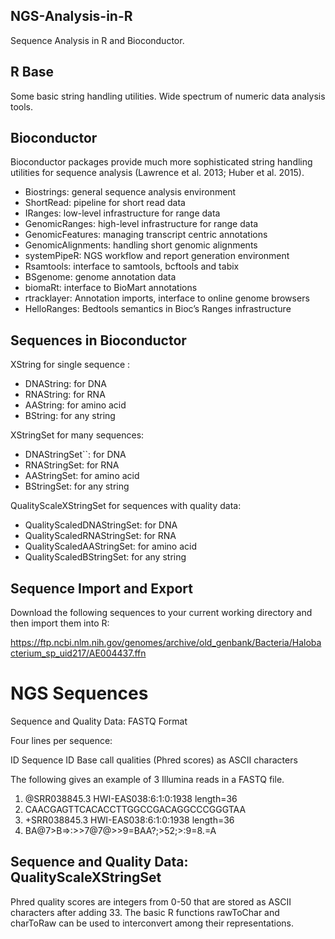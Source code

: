 ## NGS-Analysis-in-R
Sequence Analysis in R and Bioconductor.

## R Base

Some basic string handling utilities. Wide spectrum of numeric data analysis tools.

## Bioconductor

Bioconductor packages provide much more sophisticated string handling utilities for sequence analysis (Lawrence et al. 2013; Huber et al. 2015).

* Biostrings: general sequence analysis environment
* ShortRead: pipeline for short read data
* IRanges: low-level infrastructure for range data
* GenomicRanges: high-level infrastructure for range data
* GenomicFeatures: managing transcript centric annotations
* GenomicAlignments: handling short genomic alignments
* systemPipeR: NGS workflow and report generation environment
* Rsamtools: interface to samtools, bcftools and tabix
* BSgenome: genome annotation data
* biomaRt: interface to BioMart annotations
* rtracklayer: Annotation imports, interface to online genome browsers
* HelloRanges: Bedtools semantics in Bioc’s Ranges infrastructure

## Sequences in Bioconductor

XString for single sequence :

* DNAString: for DNA
* RNAString: for RNA
* AAString: for amino acid
* BString: for any string

XStringSet for many sequences:

* DNAStringSet``: for DNA
* RNAStringSet: for RNA
* AAStringSet: for amino acid
* BStringSet: for any string

QualityScaleXStringSet for sequences with quality data:

* QualityScaledDNAStringSet: for DNA
* QualityScaledRNAStringSet: for RNA
* QualityScaledAAStringSet: for amino acid
* QualityScaledBStringSet: for any string

## Sequence Import and Export
Download the following sequences to your current working directory and then import them into R:

https://ftp.ncbi.nlm.nih.gov/genomes/archive/old_genbank/Bacteria/Halobacterium_sp_uid217/AE004437.ffn


# NGS Sequences

Sequence and Quality Data: FASTQ Format

Four lines per sequence:

ID
Sequence
ID
Base call qualities (Phred scores) as ASCII characters

The following gives an example of 3 Illumina reads in a FASTQ file. 

1. @SRR038845.3 HWI-EAS038:6:1:0:1938 length=36
2. CAACGAGTTCACACCTTGGCCGACAGGCCCGGGTAA
3. +SRR038845.3 HWI-EAS038:6:1:0:1938 length=36
4. BA@7>B=>:>>7@7@>>9=BAA?;>52;>:9=8.=A

## Sequence and Quality Data: QualityScaleXStringSet

Phred quality scores are integers from 0-50 that are stored as ASCII characters after adding 33. The basic R functions rawToChar and charToRaw can be used to interconvert among their representations.
